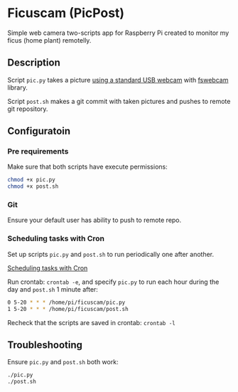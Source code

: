 # Ficuscam (PicPost)

Simple web camera two-scripts app for Raspberry Pi created to monitor my ficus (home plant) remotelly.

## Description

Script `pic.py` takes a picture [using a standard USB webcam](https://www.raspberrypi.org/documentation/usage/webcams/) with [fswebcam](https://github.com/fsphil/fswebcam) library.

Script `post.sh` makes a git commit with taken pictures and pushes to remote git repository.

## Configuratoin

### Pre requirements

Make sure that both scripts have execute permissions:

```sh
chmod +x pic.py
chmod +x post.sh
```

### Git

Ensure your default user has ability to push to remote repo.

### Scheduling tasks with Cron

Set up scripts `pic.py` and `post.sh` to run periodically one after another.

[Scheduling tasks with Cron](https://www.raspberrypi.org/documentation/linux/usage/cron.md)

Run crontab: `crontab -e`, and specify `pic.py` to run each hour during the day and `post.sh` 1 minute after:

```sh
0 5-20 * * * /home/pi/ficuscam/pic.py
1 5-20 * * * /home/pi/ficuscam/post.sh
```

Recheck that the scripts are saved in crontab: `crontab -l`

## Troubleshooting

Ensure `pic.py` and `post.sh` both work:

```sh
./pic.py
./post.sh
```
